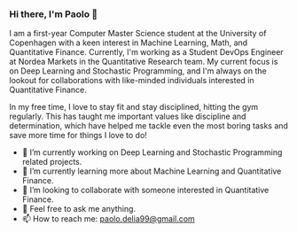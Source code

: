 ### Hi there, I'm Paolo 👋

I am a first-year Computer Master Science student at the University of Copenhagen with a keen interest in Machine Learning, Math, and Quantitative Finance. Currently, I'm working as a Student DevOps Engineer at Nordea Markets in the Quantitative Research team. My current focus is on Deep Learning and Stochastic Programming, and I'm always on the lookout for collaborations with like-minded individuals interested in Quantitative Finance.

In my free time, I love to stay fit and stay disciplined, hitting the gym regularly. This has taught me important values like discipline and determination, which have helped me tackle even the most boring tasks and save more time for things I love to do!

- 🔭 I’m currently working on Deep Learning and Stochastic Programming related projects.
- 🌱 I’m currently learning more about Machine Learning and Quantitative Finance.
- 👯 I’m looking to collaborate with someone interested in Quantitative Finance.
- 💬 Feel free to ask me anything.
- 📫 How to reach me: paolo.delia99@gmail.com

<!--
**paolodelia99/paolodelia99** is a ✨ _special_ ✨ repository because its `README.md` (this file) appears on your GitHub profile.

Here are some ideas to get you started:

- 🔭 I’m currently working on ...
- 🌱 I’m currently learning ...
- 👯 I’m looking to collaborate on ...
- 🤔 I’m looking for help with ...
- 💬 Ask me about ...
- 📫 How to reach me: ...
- 😄 Pronouns: ...
- ⚡ Fun fact: ...
-->
